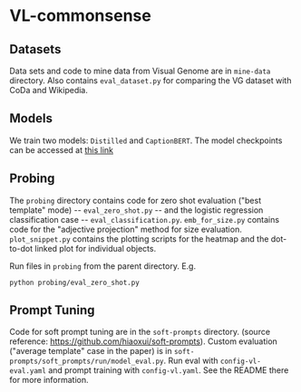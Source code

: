 # VL-commonsense

## Datasets
Data sets and code to mine data from Visual Genome are in `mine-data` directory. Also contains `eval_dataset.py` for comparing the VG dataset with CoDa and Wikipedia.

## Models
We train two models: `Distilled` and `CaptionBERT`.
The model checkpoints can be accessed at [this link](`https://drive.google.com/drive/folders/1Kbd2aWLMU57Rgt8UMehUiHyyCNnqn5gY?usp=sharing`)

## Probing
The `probing` directory contains code for zero shot evaluation ("best template" mode) -- `eval_zero_shot.py` -- and the logistic regression classification case -- `eval_classification.py`. `emb_for_size.py` contains code for the "adjective projection" method for size evaluation.
`plot_snippet.py` contains the plotting scripts for the heatmap and the dot-to-dot linked plot for individual objects. 

Run files in `probing` from the parent directory. E.g.
```
python probing/eval_zero_shot.py
```

## Prompt Tuning
Code for soft prompt tuning are in the `soft-prompts` directory. (source reference: https://github.com/hiaoxui/soft-prompts). Custom evaluation ("average template" case in the paper) is in `soft-prompts/soft_prompts/run/model_eval.py`. Run eval with `config-vl-eval.yaml` and prompt training with `config-vl.yaml`. See the README there for more information.


<!---
Figures: 
* Figure 2, 6, 7 (heatmap and linked plots): probing/plot_snippet.py
* Figure 3, 5 (size plots): probing/emb_for_size.py
-->
